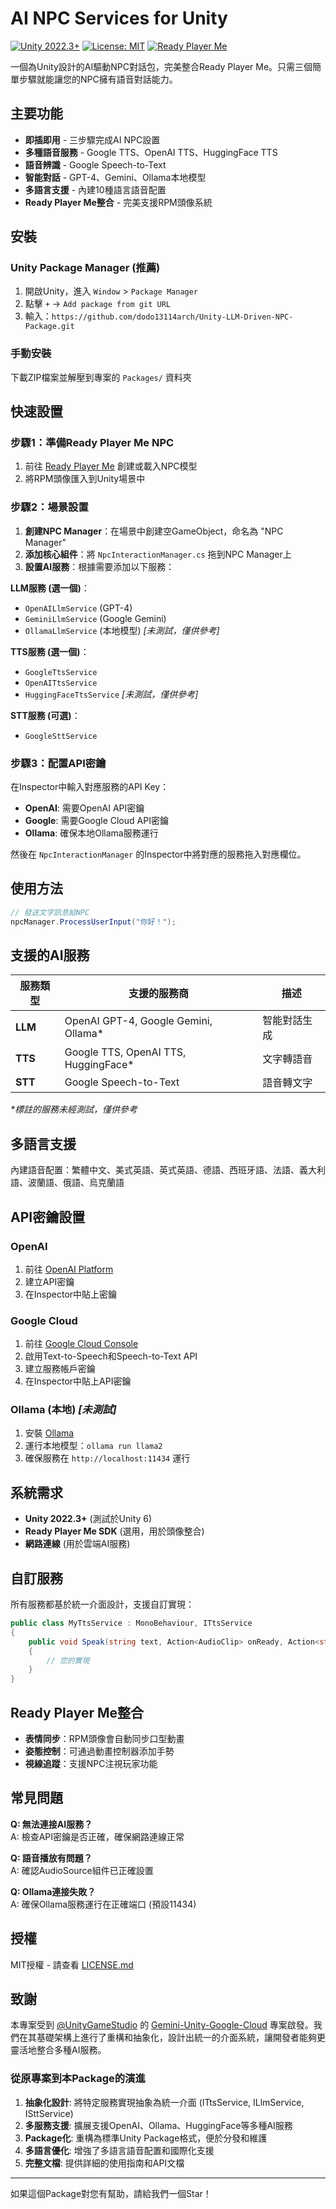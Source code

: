 # AI NPC Services for Unity

[![Unity 2022.3+](https://img.shields.io/badge/Unity-2022.3%2B-black.svg)](https://unity3d.com/get-unity/download)
[![License: MIT](https://img.shields.io/badge/License-MIT-yellow.svg)](https://opensource.org/licenses/MIT)
[![Ready Player Me](https://img.shields.io/badge/Ready%20Player%20Me-Compatible-blue.svg)](https://readyplayer.me/)

一個為Unity設計的AI驅動NPC對話包，完美整合Ready Player Me。只需三個簡單步驟就能讓您的NPC擁有語音對話能力。

## 主要功能

- **即插即用** - 三步驟完成AI NPC設置
- **多種語音服務** - Google TTS、OpenAI TTS、HuggingFace TTS
- **語音辨識** - Google Speech-to-Text
- **智能對話** - GPT-4、Gemini、Ollama本地模型
- **多語言支援** - 內建10種語言語音配置
- **Ready Player Me整合** - 完美支援RPM頭像系統

## 安裝

### Unity Package Manager (推薦)
1. 開啟Unity，進入 `Window` > `Package Manager`
2. 點擊 `+` → `Add package from git URL`
3. 輸入：`https://github.com/dodo13114arch/Unity-LLM-Driven-NPC-Package.git`

### 手動安裝
下載ZIP檔案並解壓到專案的 `Packages/` 資料夾

## 快速設置

### 步驟1：準備Ready Player Me NPC
1. 前往 [Ready Player Me](https://readyplayer.me/) 創建或載入NPC模型
2. 將RPM頭像匯入到Unity場景中

### 步驟2：場景設置
1. **創建NPC Manager**：在場景中創建空GameObject，命名為 "NPC Manager"
2. **添加核心組件**：將 `NpcInteractionManager.cs` 拖到NPC Manager上
3. **設置AI服務**：根據需要添加以下服務：

**LLM服務 (選一個)**：
- `OpenAILlmService` (GPT-4)
- `GeminiLlmService` (Google Gemini)  
- `OllamaLlmService` (本地模型) *[未測試，僅供參考]*

**TTS服務 (選一個)**：
- `GoogleTtsService`
- `OpenAITtsService`
- `HuggingFaceTtsService` *[未測試，僅供參考]*

**STT服務 (可選)**：
- `GoogleSttService`

### 步驟3：配置API密鑰
在Inspector中輸入對應服務的API Key：
- **OpenAI**: 需要OpenAI API密鑰
- **Google**: 需要Google Cloud API密鑰
- **Ollama**: 確保本地Ollama服務運行

然後在 `NpcInteractionManager` 的Inspector中將對應的服務拖入對應欄位。

## 使用方法

```csharp
// 發送文字訊息給NPC
npcManager.ProcessUserInput("你好！");
```

## 支援的AI服務

| 服務類型 | 支援的服務商 | 描述 |
|---------|-------------|------|
| **LLM** | OpenAI GPT-4, Google Gemini, Ollama* | 智能對話生成 |
| **TTS** | Google TTS, OpenAI TTS, HuggingFace* | 文字轉語音 |
| **STT** | Google Speech-to-Text | 語音轉文字 |

*\*標註的服務未經測試，僅供參考*

## 多語言支援

內建語音配置：繁體中文、美式英語、英式英語、德語、西班牙語、法語、義大利語、波蘭語、俄語、烏克蘭語

## API密鑰設置

### OpenAI
1. 前往 [OpenAI Platform](https://platform.openai.com/)
2. 建立API密鑰
3. 在Inspector中貼上密鑰

### Google Cloud
1. 前往 [Google Cloud Console](https://console.cloud.google.com/)
2. 啟用Text-to-Speech和Speech-to-Text API
3. 建立服務帳戶密鑰
4. 在Inspector中貼上API密鑰

### Ollama (本地) *[未測試]*
1. 安裝 [Ollama](https://ollama.ai/)
2. 運行本地模型：`ollama run llama2`
3. 確保服務在 `http://localhost:11434` 運行

## 系統需求

- **Unity 2022.3+** (測試於Unity 6)
- **Ready Player Me SDK** (選用，用於頭像整合)
- **網路連線** (用於雲端AI服務)

## 自訂服務

所有服務都基於統一介面設計，支援自訂實現：

```csharp
public class MyTtsService : MonoBehaviour, ITtsService
{
    public void Speak(string text, Action<AudioClip> onReady, Action<string> onError)
    {
        // 您的實現
    }
}
```

## Ready Player Me整合
- **表情同步**：RPM頭像會自動同步口型動畫
- **姿態控制**：可通過動畫控制器添加手勢
- **視線追蹤**：支援NPC注視玩家功能

## 常見問題

**Q: 無法連接AI服務？**  
A: 檢查API密鑰是否正確，確保網路連線正常

**Q: 語音播放有問題？**  
A: 確認AudioSource組件已正確設置

**Q: Ollama連接失敗？**  
A: 確保Ollama服務運行在正確端口 (預設11434)

## 授權

MIT授權 - 請查看 [LICENSE.md](LICENSE.md)

## 致謝

本專案受到 [@UnityGameStudio](https://github.com/UnityGameStudio) 的 [Gemini-Unity-Google-Cloud](https://github.com/UnityGameStudio/Gemini-Unity-Google-Cloud) 專案啟發。我們在其基礎架構上進行了重構和抽象化，設計出統一的介面系統，讓開發者能夠更靈活地整合多種AI服務。

### 從原專案到本Package的演進

1. **抽象化設計**: 將特定服務實現抽象為統一介面 (ITtsService, ILlmService, ISttService)
2. **多服務支援**: 擴展支援OpenAI、Ollama、HuggingFace等多種AI服務
3. **Package化**: 重構為標準Unity Package格式，便於分發和維護
4. **多語言優化**: 增強了多語言語音配置和國際化支援
5. **完整文檔**: 提供詳細的使用指南和API文檔

---

如果這個Package對您有幫助，請給我們一個Star！ 